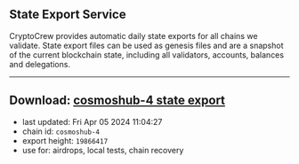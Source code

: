 ## State Export Service
CryptoCrew provides automatic daily state exports for all chains we validate. State export files can be used as genesis files and are a snapshot of the current blockchain state, including all validators, accounts, balances and delegations.

---
**Download: [cosmoshub-4 state export](https://dl-eu2.ccvalidators.com/SERVICE/cosmoshub/cosmoshub-4_export_19866417.json)**
---

- last updated: Fri Apr 05 2024 11:04:27
- chain id: `cosmoshub-4`
- export height: `19866417`
- use for: airdrops, local tests, chain recovery
